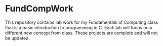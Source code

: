 # FundCompWork
This repository contains lab work for my Fundamentals of Computing class that is a basic introduction to programming in C. Each lab will focus on a different new
concept from class. These projects are complete and will not be updated.
